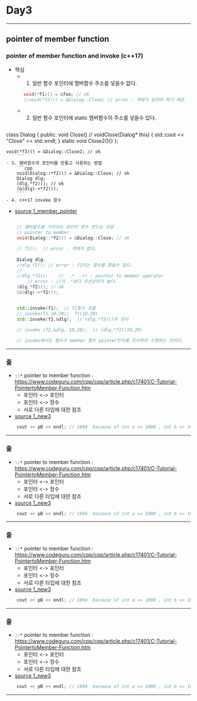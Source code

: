 

# Day3

------------

## pointer of member function

### pointer of member function and invoke (c++17)
- 핵심
	- 1. 일반 함수 포인터에 멤버함수 주소를 넣을수 없다.
		```cpp
		void(*f1)() = &foo;	// ok 
		//void(*f2)() = &Dialog::Close; // error : 객체가 있어야 하기 때문
		```
	- 2. 일반 함수 포인터에 static 멤버함수의 주소를 넣을수 있다.
		```cpp
class Dialog
{
public:
	void Close() 	// voidClose(Dialog* this)
	{ 
		std::cout << "Close" << std::endl; 
	}
	static void Close2(){}
};

	void(*f3)() = &Dialog::Close2; // ok
		```
	- 3. 멤버함수의 포인터를 만들고 사용하는 방법
		```cpp
		void(Dialog::*f2)() = &Dialog::Close; // ok
		Dialog dlg;
		(dlg.*f2)(); // ok
		(&(dlg)->*f2)();
		```
	- 4. c++17 invoke 함수 
- [source 1_member_pointer](https://github.com/cheoljoo/educated-advanced-cpp/blob/master/Day3/1_member_pointer.cpp)
```cpp

	// 멤버함수를 가리키는 포인터 변수 만드는 모양
	// pointer to member
	void(Dialog::*f2)() = &Dialog::Close; // ok

	// f2();  // error . 객체가 없다.
	
	Dialog dlg;
	//dlg.f2();	// error : f2라는 함수를 찾을수 없다. 
	//
	//dlg.*f2(); 	//  .*  ->* : pointer to member operator
		// error : ()이 .*보다 우선순위가 높다.
	(dlg.*f2)(); // ok
	(&(dlg)->*f2)();


	std::invoke(f1);  // f1함수 호출
	// invoke(f1,10,20);  f1(10,20)
	std::invoke(f2,&dlg);  // (dlg.*f2)()의 의미

	// invoke (f2,&dlg, 10,20);  // (dlg.*f2)(10,20)
	
	// invoke에서는 함수가 member 함수 pointer인지를 조사하여 수행하는 것이다.
```

------------

### 줄
- ```::*``` pointer to member function : https://www.codeguru.com/cpp/cpp/article.php/c17401/C-Tutorial-PointertoMember-Function.htm
    - 포인터 <-> 포인터
    - 포인터 <-> 정수
    - 서로 다른 타입에 대한 참조
- [source 1_new3](https://github.com/cheoljoo/educated-advanced-cpp/blob/master/Day2/1_new3.cpp)
```cpp
    cout << pB << endl; // 1004  because of int a => 1000 , int b => 1004
```

------------

### 줄
- ```::*``` pointer to member function : https://www.codeguru.com/cpp/cpp/article.php/c17401/C-Tutorial-PointertoMember-Function.htm
    - 포인터 <-> 포인터
    - 포인터 <-> 정수
    - 서로 다른 타입에 대한 참조
- [source 1_new3](https://github.com/cheoljoo/educated-advanced-cpp/blob/master/Day2/1_new3.cpp)
```cpp
    cout << pB << endl; // 1004  because of int a => 1000 , int b => 1004
```

------------

### 줄
- ```::*``` pointer to member function : https://www.codeguru.com/cpp/cpp/article.php/c17401/C-Tutorial-PointertoMember-Function.htm
    - 포인터 <-> 포인터
    - 포인터 <-> 정수
    - 서로 다른 타입에 대한 참조
- [source 1_new3](https://github.com/cheoljoo/educated-advanced-cpp/blob/master/Day2/1_new3.cpp)
```cpp
    cout << pB << endl; // 1004  because of int a => 1000 , int b => 1004
```

------------

### 줄
- ```::*``` pointer to member function : https://www.codeguru.com/cpp/cpp/article.php/c17401/C-Tutorial-PointertoMember-Function.htm
    - 포인터 <-> 포인터
    - 포인터 <-> 정수
    - 서로 다른 타입에 대한 참조
- [source 1_new3](https://github.com/cheoljoo/educated-advanced-cpp/blob/master/Day2/1_new3.cpp)
```cpp
    cout << pB << endl; // 1004  because of int a => 1000 , int b => 1004
```

------------

